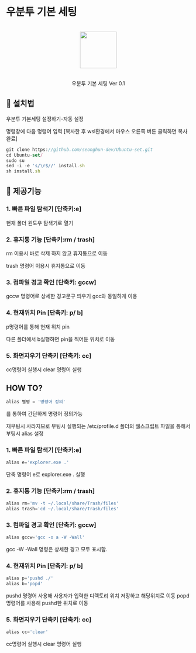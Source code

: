 # 우분투 기본 세팅
<div align="center">
  <br/>
  <img src="https://upload.wikimedia.org/wikipedia/commons/1/16/Ubuntu_and_Ubuntu_Server_Icon.png" width="100" />
  <br/>
  <br/>
  <p>
    우분투 기본 세팅 Ver 0.1 <br>
  </p>
  </p>
</div>


## :mega: 설치법

우분투 기본세팅 설정하기-자동 설정


명령창에 다음 명령어 입력  [복사한 후 wsl환경에서 마우스 오른쪽 버튼 클릭하면 복사 완료]

```jsx
git clone https://github.com/seonghun-dev/Ubuntu-set.git
cd Ubuntu-set/
sudo su
sed -i -e 's/\r$//' install.sh
sh install.sh
```


## :mega: 제공기능

### 1. 빠른 파일 탐색기 [단축키:e]


   현재 폴더 윈도우 탐색기로 열기
   
   
### 2. 휴지통 기능 [단축키:rm / trash]


   rm 이용시 바로 삭제 하지 않고 휴지통으로 이동
   
   
   trash 명령어 이용시 휴지통으로 이동
   
   
### 3. 컴파일 경고 확인 [단축키: gccw]


   gccw 명령어로 상세한 경고문구 띄우기
   gcc와 동일하게 이용
   
   
### 4. 현재위치 Pin [단축키: p/ b]


   p명령어를 통해 현재 위치 pin
   
   
   다른 폴더에서 b실행하면 pin을 찍어둔 위치로 이동


### 5. 화면지우기 단축키 [단축키: cc]
   
   
   cc명령어 실행시 clear 명령어 실행
   

## HOW TO?
```jsx
alias 별명 = '명령어 정의'
```
를 통하여 간단하게 명령어 정의가능


재부팅시 사라지므로 부팅시 실행되는 /etc/profile.d 폴더의 쉘스크립트 파일을 통해서 부팅시 alias 설정


### 1. 빠른 파일 탐색기 [단축키:e]
```jsx
alias e='explorer.exe .'
```
단축 명령어 e로 explorer.exe . 실행
   
### 2. 휴지통 기능 [단축키:rm / trash]
```jsx
alias rm='mv -t ~/.local/share/Trash/files'
alias trash='cd ~/.local/share/Trash/files'
```
   
   
### 3. 컴파일 경고 확인 [단축키: gccw]
```jsx
alias gccw='gcc -o a -W -Wall'
```
gcc -W -Wall 명령은 상세한 경고 모두 표시함.


### 4. 현재위치 Pin [단축키: p/ b]
```jsx
alias p='pushd ./'
alias b='popd'
```
pushd 명령어 사용해 사용자가 입력한 디렉토리 위치 저장하고 해당위치로 이동
popd 명령어를 사용해 pushd한 위치로 이동


### 5. 화면지우기 단축키 [단축키: cc]
```jsx
alias cc='clear'
```
cc명령어 실행시 clear 명령어 실행



